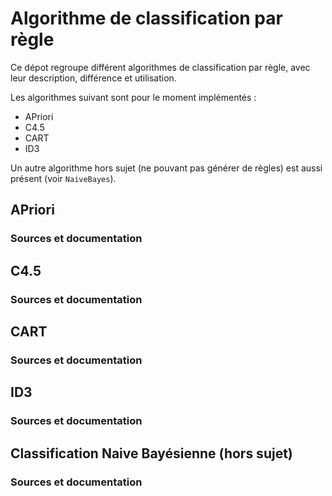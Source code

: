# Algorithme de classification par règle

Ce dépot regroupe différent algorithmes de classification par règle, avec leur description, différence et utilisation.

Les algorithmes suivant sont pour le moment implémentés :
- APriori
- C4.5
- CART
- ID3

Un autre algorithme hors sujet (ne pouvant pas générer de règles) est aussi présent (voir `NaiveBayes`).

## APriori

### Sources et documentation

## C4.5

### Sources et documentation

## CART

### Sources et documentation

## ID3

### Sources et documentation

## Classification Naive Bayésienne (hors sujet)

### Sources et documentation